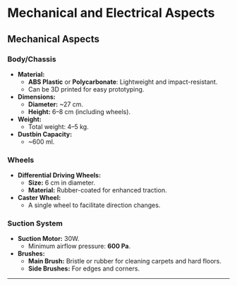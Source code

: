 # Mechanical and Electrical Aspects

## Mechanical Aspects

### **Body/Chassis**
- **Material:**
  - **ABS Plastic** or **Polycarbonate**: Lightweight and impact-resistant.
  - Can be 3D printed for easy prototyping.
- **Dimensions:**
  - **Diameter:** ~27 cm.
  - **Height:** 6–8 cm (including wheels).
- **Weight:**
  - Total weight: 4–5 kg.
- **Dustbin Capacity:**
  - ~600 ml.

### **Wheels**
- **Differential Driving Wheels:**
  - **Size:** 6 cm in diameter.
  - **Material:** Rubber-coated for enhanced traction.
- **Caster Wheel:**
  - A single wheel to facilitate direction changes.

### **Suction System**
- **Suction Motor:** 30W.
  - Minimum airflow pressure: **600 Pa**.
- **Brushes:**
  - **Main Brush:** Bristle or rubber for cleaning carpets and hard floors.
  - **Side Brushes:** For edges and corners.

---


